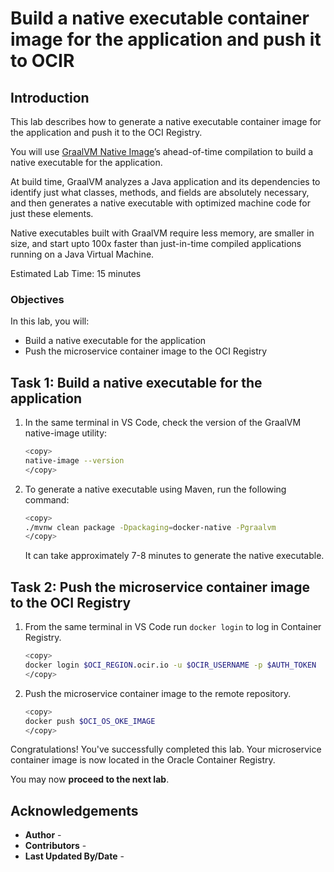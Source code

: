 # Build a native executable container image for the application and push it to OCIR

## Introduction

This lab describes how to generate a native executable container image for the application and push it to the OCI Registry.

You will use [GraalVM Native Image](https://docs.oracle.com/en/graalvm/jdk/17/docs/overview/)’s ahead-of-time compilation to build a native executable for the application.

At build time, GraalVM analyzes a Java application and its dependencies to identify just what classes, methods, and fields are absolutely necessary, and then generates a native executable with optimized machine code for just these elements.

Native executables built with GraalVM require less memory, are smaller in size, and start upto 100x faster than just-in-time compiled applications running on a Java Virtual Machine.

Estimated Lab Time: 15 minutes

### Objectives

In this lab, you will:

* Build a native executable for the application
* Push the microservice container image to the OCI Registry

## Task 1: Build a native executable for the application

1. In the same terminal in VS Code, check the version of the GraalVM native-image utility:

	``` bash
	<copy>
	native-image --version
	</copy>
	```

2. To generate a native executable using Maven, run the following command:

	``` bash
	<copy>
	./mvnw clean package -Dpackaging=docker-native -Pgraalvm
	</copy>
	```

   It can take approximately 7-8 minutes to generate the native executable.

## Task 2: Push the microservice container image to the OCI Registry

1. From the same terminal in VS Code run `docker login` to log in Container Registry.

	``` bash
	<copy>
	docker login $OCI_REGION.ocir.io -u $OCIR_USERNAME -p $AUTH_TOKEN
	</copy>
	```

2. Push the microservice container image to the remote repository.

	``` bash
	<copy>
	docker push $OCI_OS_OKE_IMAGE
	</copy>
	```

Congratulations! You've successfully completed this lab. Your microservice container image is now located in the Oracle Container Registry.

You may now **proceed to the next lab**.

## Acknowledgements

* **Author** - [](var:author)
* **Contributors** - [](var:contributors)
* **Last Updated By/Date** - [](var:last_updated)
